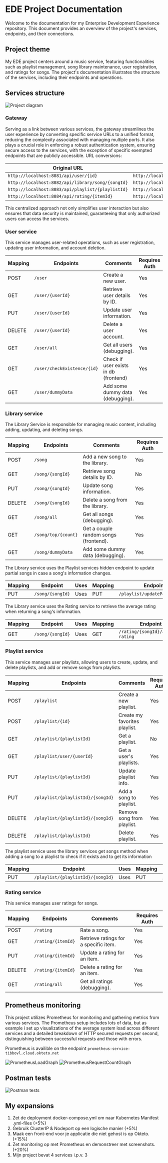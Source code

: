 # EDE Project Documentation

Welcome to the documentation for my Enterprise Development Experience repository. This document provides an overview of the project's services, endpoints, and their connections.

## Project theme

My EDE project centers around a music service, featuring functionalities such as playlist management, song library maintenance, user registration, and ratings for songs. The project's documentation illustrates the structure of the services, including their endpoints and operations.

## Services structure

![Project diagram](/assets/projectDiagram.png)

### Gateway

Serving as a link between various services, the gateway streamlines the user experience by converting specific service URLs to a unified format, reducing the complexity associated with managing multiple ports. It also plays a crucial role in enforcing a robust authentication system, ensuring secure access to the services, with the exception of specific exempted endpoints that are publicly accessible. 
URL conversions:

| Original URL                                    | Converted URL                              |
| ---------------------------------------------- | ---------------------------------------- |
| `http://localhost:8081/api/user/{id}`           | `http://localhost:8080/user/{id}`         |
| `http://localhost:8082/api/library/song/{songId}` | `http://localhost:8080/song/{songId}`     |
| `http://localhost:8083/api/playlist/{playlistId}` | `http://localhost:8080/playlist/{playlistId}` |
| `http://localhost:8084/api/rating/{itemId}`     | `http://localhost:8080/rating/{itemId}`   |


This centralized approach not only simplifies user interaction but also ensures that data security is maintained, guaranteeing that only authorized users can access the services.


### User service

This service manages user-related operations, such as user registration, updating user information, and account deletion.

| Mapping | Endpoints        | Comments                     | Requires Auth |
| ------- | ---------------- | ---------------------------- | ------------- |
| POST    | `/user`          | Create a new user.           | Yes            |
| GET     | `/user/{userId}` | Retrieve user details by ID. | Yes            |
| PUT     | `/user/{userId}` | Update user information.     | Yes            |
| DELETE  | `/user/{userId}` | Delete a user account.       | Yes            |
| GET  | `/user/all` | Get all users (debugging).       | Yes            |
| GET  | `/user/checkExistence/{id}` | Check if user exists in db (frontend)  | Yes            |
| GET  | `/user/dummyData` | Add some dummy data (debugging).       | Yes            |


### Library service

The Library Service is responsible for managing music content, including adding, updating, and deleting songs.

| Mapping | Endpoints                       | Comments                                   | Requires Auth |
| --------- | ------------------------------- | ------------------------------------------ | ------------------- |
| POST      | `/song`                 | Add a new song to the library.             | Yes |
| GET       | `/song/{songId}`        | Retrieve song details by ID.               | No |
| PUT       | `/song/{songId}`        | Update song information.                   | Yes |
| DELETE    | `/song/{songId}`        | Delete a song from the library.            | Yes |
| GET  | `/song/all` | Get all songs (debugging).       | Yes            |
| GET  | `/song/top/{count}` | Get a couple random songs (frontend).       | Yes            |
| GET  | `/song/dummyData` | Add some dummy data (debugging).       | Yes            |

The Library service uses the Playlist services hidden endpoint to update partial songs in case a song's information changes.

| Mapping | Endpoint              | Uses    | Mapping | Endpoint |
| ------- | ---------------------- | ------- | -------- | ------------- |
| PUT     | `/song/{songId}`       | Uses       | PUT      | `/playlist/updatePartialSongs` | Special non-public method used by the library to update partial song data if a song were to get updated | Not accessible |

The Library service uses the Rating service to retrieve the average rating when returning a song's information.

| Mapping | Endpoint          | Uses   | Mapping | Endpoint |
| ------- | ------------------ | ------ | -------- | ------------- |
| GET     | `/song/{songId}`    | Uses      | GET     | `/rating/{songId}/average-rating` | When adding a song to a playlist, the service will ask the library service about its existence and some details about it.


### Playlist service

This service manages user playlists, allowing users to create, update, and delete playlists, and add or remove songs from playlists.

| Mapping | Endpoints                         | Comments                   | Requires Auth |
| --------- | --------------------------------- | -------------------------- | ------------------- |
| POST      | `/playlist`                       | Create a new playlist.     | Yes |
| POST      | `/playlist/{id}`                       | Create my favorites playlist.     | Yes |
| GET       | `/playlist/{playlistId}`          | Get a playlist.            | No |
| GET       | `/playlist/user/{userId}`         | Get a user's playlists.    | Yes |
| PUT       | `/playlist/{playlistId}`          | Update playlist info.      | Yes |
| PUT       | `/playlist/{playlistId}/{songId}` | Add a song to playlist.    | Yes |
| DELETE    | `/playlist/{playlistId}/{songId}` | Remove song from playlist. | Yes |
| DELETE    | `/playlist/{playlistId}`          | Delete playlist.           | Yes |


The playlist service uses the library services get songs method when adding a song to a playlist to check if it exists and to get its information

| Mapping | Endpoint                     | Uses | Mapping | Endpoint |
| ------- | ----------------------------- | ------- | -------- | ------------- |
| PUT     | `/playlist/{playlistId}/{songId}` | Uses       | PUT     | `/song/{songId}` | Special non-public method used by the library to update partial song data if a song were to get  


### Rating service

This service manages user ratings for songs.

| Mapping | Endpoints          | Comments                              | Requires Auth |
| ------- | ------------------ | ------------------------------------- | ------------- |
| POST    | `/rating`        | Rate a song.       | Yes            |
| GET     | `/rating/{itemId}` | Retrieve ratings for a specific item. | Yes            |
| PUT     | `/rating/{itemId}` | Update a rating for an item.          | Yes            |
| DELETE  | `/rating/{itemId}` | Delete a rating for an item.          | Yes            |
| GET  | `/rating/all` | Get all ratings (debugging).       | Yes            |

## Prometheus monitoring

This project utilizes Prometheus for monitoring and gathering metrics from various services. The Prometheus setup includes lots of data, but as example i set up visualizations of the average system load across different services and a detailed breakdown of HTTP secured requests per second, distinguishing between successful requests and those with errors.

Prometheus is availible on the endpoint `prometheus-service-tibbovl.cloud.okteto.net`

![PrometheusLoadGraph](PrometheusLoadGraph.png)
![PrometheusRequestCountGraph](PrometheusRequestCountGraph.png)



## Postman tests

![Postman tests](PostmanSummary.jpg)

## My expansions

1. Zet de deployment docker-compose.yml om naar Kubernetes Manifest .yml-files (+5%)
2. Gebruik ClusterIP & Nodeport op een logische manier (+5%)
3. Maak een front-end voor je applicatie die niet gehost is op Okteto. (+15%)
4. Zet monitoring op met Prometheus en demonstreer met screenshots. (+20%)
5. Mijn project bevat 4 services i.p.v. 3
